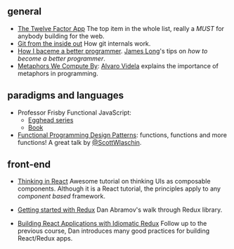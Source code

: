 ## general

- [The Twelve Factor App](https://12factor.net/) The top item in the whole list, really a *MUST* for anybody building for the web.
- [Git from the inside out](https://codewords.recurse.com/issues/two/git-from-the-inside-out) How git internals work.
- [How I baceme a better programmer](http://jlongster.com/How-I-Became-Better-Programmer). [James Long](https://twitter.com/jlongster)'s tips on _how to become a better programmer_.
- [Metaphors We Compute By](http://queue.acm.org/detail.cfm?id=3127495): [Alvaro Videla](https://twitter.com/old_sound) explains the importance of metaphors in programming.

## paradigms and languages

- Professor Frisby Functional JavaScript:
  - [Egghead series](https://egghead.io/courses/professor-frisby-introduces-composable-functional-javascript)
  - [Book](https://github.com/MostlyAdequate/mostly-adequate-guide)
- [Functional Programming Design Patterns](http://fsharpforfunandprofit.com/fppatterns/): functions, functions and more functions! A great talk by [@ScottWlaschin](https://twitter.com/ScottWlaschin).

## front-end

- [Thinking in React](https://facebook.github.io/react/docs/thinking-in-react.html) Awesome tutorial on thinking UIs as composable components. Although it is a React tutorial, the principles apply to any _component based_ framework.

- [Getting started with Redux](https://egghead.io/courses/getting-started-with-redux) Dan Abramov's walk through Redux library.

- [Building React Applications with Idiomatic Redux](https://egghead.io/courses/building-react-applications-with-idiomatic-redux) Follow up to the previous course, Dan introduces many good practices for building React/Redux apps.
